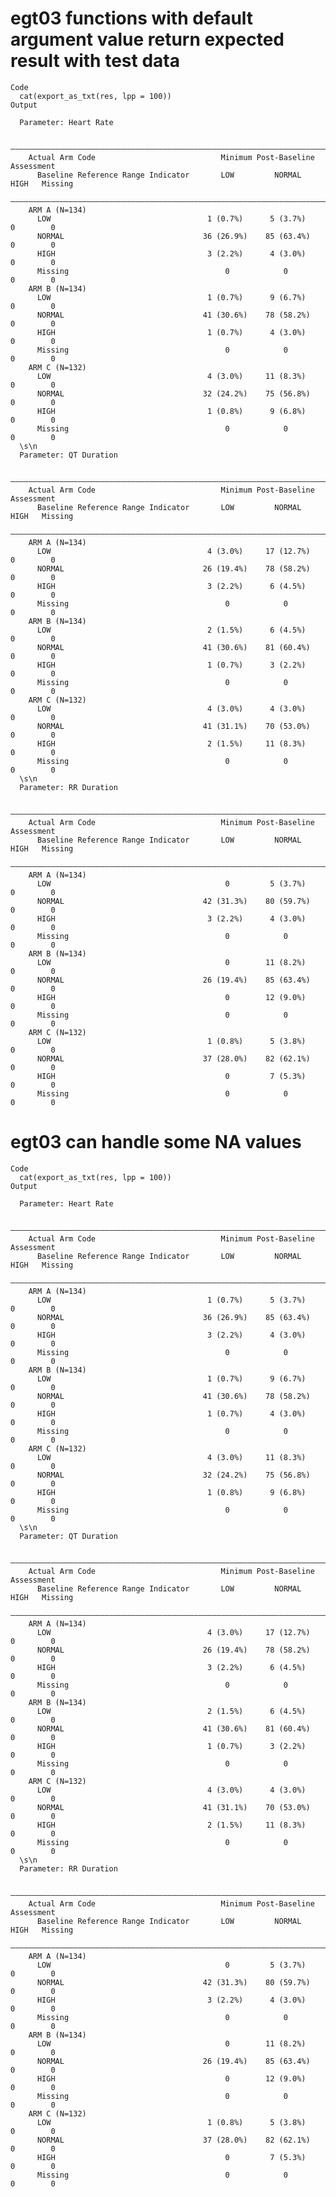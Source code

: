 # egt03 functions with default argument value return expected result with test data

    Code
      cat(export_as_txt(res, lpp = 100))
    Output
      
      Parameter: Heart Rate
      
        ————————————————————————————————————————————————————————————————————————————————
        Actual Arm Code                            Minimum Post-Baseline Assessment     
          Baseline Reference Range Indicator       LOW         NORMAL     HIGH   Missing
        ————————————————————————————————————————————————————————————————————————————————
        ARM A (N=134)                                                                   
          LOW                                   1 (0.7%)      5 (3.7%)     0        0   
          NORMAL                               36 (26.9%)    85 (63.4%)    0        0   
          HIGH                                  3 (2.2%)      4 (3.0%)     0        0   
          Missing                                   0            0         0        0   
        ARM B (N=134)                                                                   
          LOW                                   1 (0.7%)      9 (6.7%)     0        0   
          NORMAL                               41 (30.6%)    78 (58.2%)    0        0   
          HIGH                                  1 (0.7%)      4 (3.0%)     0        0   
          Missing                                   0            0         0        0   
        ARM C (N=132)                                                                   
          LOW                                   4 (3.0%)     11 (8.3%)     0        0   
          NORMAL                               32 (24.2%)    75 (56.8%)    0        0   
          HIGH                                  1 (0.8%)      9 (6.8%)     0        0   
          Missing                                   0            0         0        0   
      \s\n
      Parameter: QT Duration
      
        ————————————————————————————————————————————————————————————————————————————————
        Actual Arm Code                            Minimum Post-Baseline Assessment     
          Baseline Reference Range Indicator       LOW         NORMAL     HIGH   Missing
        ————————————————————————————————————————————————————————————————————————————————
        ARM A (N=134)                                                                   
          LOW                                   4 (3.0%)     17 (12.7%)    0        0   
          NORMAL                               26 (19.4%)    78 (58.2%)    0        0   
          HIGH                                  3 (2.2%)      6 (4.5%)     0        0   
          Missing                                   0            0         0        0   
        ARM B (N=134)                                                                   
          LOW                                   2 (1.5%)      6 (4.5%)     0        0   
          NORMAL                               41 (30.6%)    81 (60.4%)    0        0   
          HIGH                                  1 (0.7%)      3 (2.2%)     0        0   
          Missing                                   0            0         0        0   
        ARM C (N=132)                                                                   
          LOW                                   4 (3.0%)      4 (3.0%)     0        0   
          NORMAL                               41 (31.1%)    70 (53.0%)    0        0   
          HIGH                                  2 (1.5%)     11 (8.3%)     0        0   
          Missing                                   0            0         0        0   
      \s\n
      Parameter: RR Duration
      
        ————————————————————————————————————————————————————————————————————————————————
        Actual Arm Code                            Minimum Post-Baseline Assessment     
          Baseline Reference Range Indicator       LOW         NORMAL     HIGH   Missing
        ————————————————————————————————————————————————————————————————————————————————
        ARM A (N=134)                                                                   
          LOW                                       0         5 (3.7%)     0        0   
          NORMAL                               42 (31.3%)    80 (59.7%)    0        0   
          HIGH                                  3 (2.2%)      4 (3.0%)     0        0   
          Missing                                   0            0         0        0   
        ARM B (N=134)                                                                   
          LOW                                       0        11 (8.2%)     0        0   
          NORMAL                               26 (19.4%)    85 (63.4%)    0        0   
          HIGH                                      0        12 (9.0%)     0        0   
          Missing                                   0            0         0        0   
        ARM C (N=132)                                                                   
          LOW                                   1 (0.8%)      5 (3.8%)     0        0   
          NORMAL                               37 (28.0%)    82 (62.1%)    0        0   
          HIGH                                      0         7 (5.3%)     0        0   
          Missing                                   0            0         0        0   

# egt03 can handle some NA values

    Code
      cat(export_as_txt(res, lpp = 100))
    Output
      
      Parameter: Heart Rate
      
        ————————————————————————————————————————————————————————————————————————————————
        Actual Arm Code                            Minimum Post-Baseline Assessment     
          Baseline Reference Range Indicator       LOW         NORMAL     HIGH   Missing
        ————————————————————————————————————————————————————————————————————————————————
        ARM A (N=134)                                                                   
          LOW                                   1 (0.7%)      5 (3.7%)     0        0   
          NORMAL                               36 (26.9%)    85 (63.4%)    0        0   
          HIGH                                  3 (2.2%)      4 (3.0%)     0        0   
          Missing                                   0            0         0        0   
        ARM B (N=134)                                                                   
          LOW                                   1 (0.7%)      9 (6.7%)     0        0   
          NORMAL                               41 (30.6%)    78 (58.2%)    0        0   
          HIGH                                  1 (0.7%)      4 (3.0%)     0        0   
          Missing                                   0            0         0        0   
        ARM C (N=132)                                                                   
          LOW                                   4 (3.0%)     11 (8.3%)     0        0   
          NORMAL                               32 (24.2%)    75 (56.8%)    0        0   
          HIGH                                  1 (0.8%)      9 (6.8%)     0        0   
          Missing                                   0            0         0        0   
      \s\n
      Parameter: QT Duration
      
        ————————————————————————————————————————————————————————————————————————————————
        Actual Arm Code                            Minimum Post-Baseline Assessment     
          Baseline Reference Range Indicator       LOW         NORMAL     HIGH   Missing
        ————————————————————————————————————————————————————————————————————————————————
        ARM A (N=134)                                                                   
          LOW                                   4 (3.0%)     17 (12.7%)    0        0   
          NORMAL                               26 (19.4%)    78 (58.2%)    0        0   
          HIGH                                  3 (2.2%)      6 (4.5%)     0        0   
          Missing                                   0            0         0        0   
        ARM B (N=134)                                                                   
          LOW                                   2 (1.5%)      6 (4.5%)     0        0   
          NORMAL                               41 (30.6%)    81 (60.4%)    0        0   
          HIGH                                  1 (0.7%)      3 (2.2%)     0        0   
          Missing                                   0            0         0        0   
        ARM C (N=132)                                                                   
          LOW                                   4 (3.0%)      4 (3.0%)     0        0   
          NORMAL                               41 (31.1%)    70 (53.0%)    0        0   
          HIGH                                  2 (1.5%)     11 (8.3%)     0        0   
          Missing                                   0            0         0        0   
      \s\n
      Parameter: RR Duration
      
        ————————————————————————————————————————————————————————————————————————————————
        Actual Arm Code                            Minimum Post-Baseline Assessment     
          Baseline Reference Range Indicator       LOW         NORMAL     HIGH   Missing
        ————————————————————————————————————————————————————————————————————————————————
        ARM A (N=134)                                                                   
          LOW                                       0         5 (3.7%)     0        0   
          NORMAL                               42 (31.3%)    80 (59.7%)    0        0   
          HIGH                                  3 (2.2%)      4 (3.0%)     0        0   
          Missing                                   0            0         0        0   
        ARM B (N=134)                                                                   
          LOW                                       0        11 (8.2%)     0        0   
          NORMAL                               26 (19.4%)    85 (63.4%)    0        0   
          HIGH                                      0        12 (9.0%)     0        0   
          Missing                                   0            0         0        0   
        ARM C (N=132)                                                                   
          LOW                                   1 (0.8%)      5 (3.8%)     0        0   
          NORMAL                               37 (28.0%)    82 (62.1%)    0        0   
          HIGH                                      0         7 (5.3%)     0        0   
          Missing                                   0            0         0        0   

